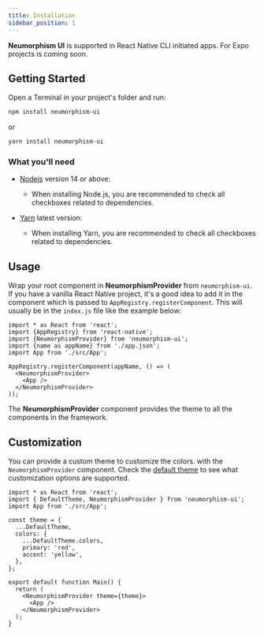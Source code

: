 ```yaml
---
title: Installation
sidebar_position: 1
---
```


**Neumorphism UI** is supported in React Native CLI initiated apps. For Expo projects is coming soon.

## Getting Started

Open a Terminal in your project's folder and run:

```bash
npm install neumorphism-ui
```

or

```bash
yarn install neumorphism-ui
```

### What you'll need

- [Nodejs](https://nodejs.org/en/download/) version 14 or above:
  - When installing Node.js, you are recommended to check all checkboxes related to dependencies.

- [Yarn](https://yarnpkg.com/getting-started/install) latest version:
  - When installing Yarn, you are recommended to check all checkboxes related to dependencies.

## Usage

Wrap your root component in **NeumorphismProvider** from `neumorphism-ui`. If you have a vanilla React Native project, it's a good idea to add it in the component which is passed to `AppRegistry.registerComponent`. This will usually be in the `index.js` file like the example below:

```tsx
import * as React from 'react';
import {AppRegistry} from 'react-native';
import {NeumorphismProvider} from 'neumorphism-ui';
import {name as appName} from './app.json';
import App from './src/App';

AppRegistry.registerComponent(appName, () => (
  <NeumorphismProvider>
    <App />
  </NeumorphismProvider>
));
```

The **NeumorphismProvider** component provides the theme to all the components in the framework.

## Customization

You can provide a custom theme to customize the colors. with the `NeumorphismProvider` component. Check the [default theme](https://github.com/awaitstack/neumorphism-ui/blob/main/src/styles/DefaultTheme.tsx) to see what customization options are supported.

```tsx
import * as React from 'react';
import { DefaultTheme, NeumorphismProvider } from 'neumorphism-ui';
import App from './src/App';

const theme = {
  ...DefaultTheme,
  colors: {
    ...DefaultTheme.colors,
    primary: 'red',
    accent: 'yellow',
  },
};

export default function Main() {
  return (
    <NeumorphismProvider theme={theme}>
      <App />
    </NeumorphismProvider>
  );
}
```

